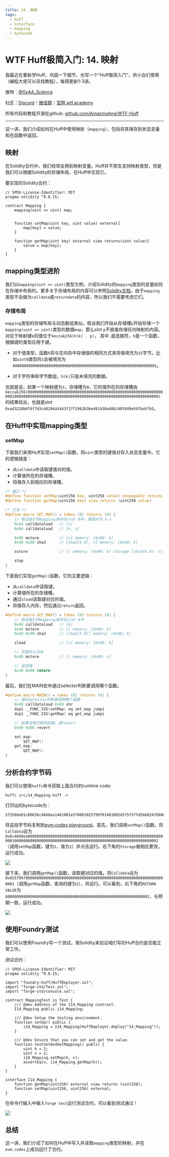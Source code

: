 ```yaml
---
title: 14. 映射
tags:
  - huff
  - interface
  - mapping
  - bytecode
---
```


# WTF Huff极简入门: 14. 映射

我最近在重新学Huff，巩固一下细节，也写一个“Huff极简入门”，供小白们使用（编程大佬可以另找教程），每周更新1-3讲。

推特：[@0xAA_Science](https://twitter.com/0xAA_Science)

社区：[Discord](https://discord.gg/5akcruXrsk)｜[微信群](https://docs.google.com/forms/d/e/1FAIpQLSe4KGT8Sh6sJ7hedQRuIYirOoZK_85miz3dw7vA1-YjodgJ-A/viewform?usp=sf_link)｜[官网 wtf.academy](https://wtf.academy)

所有代码和教程开源在github: [github.com/AmazingAng/WTF-Huff](https://github.com/AmazingAng/WTF-Huff)

-----

这一讲，我们介绍如何在Huff中使用映射（`mapping`），包括将其保存到状态变量和在函数中返回。

## 映射

在Solidity合约中，我们经常会用到映射变量。Huff并不原生支持映射类型，但是我们可以根据Solidity的存储布局，在Huff中实现它。

要实现的Solidity合约：

```solidity
// SPDX-License-Identifier: MIT
pragma solidity ^0.8.15;

contract Mapping {
    mapping(uint => uint) map;


    function setMap(uint key, uint value) external{
        map[key] = value;
    }

    function getMap(uint key) external view returns(uint value){
        value = map[key];
    }
}
```

## mapping类型进阶

我们以`mapping(uint => uint)`类型为例，介绍Solidity的`mapping`类型的变量如何在存储中布局的。更多关于存储布局的内容可以参照[Solidity文档](https://docs.soliditylang.org/zh/v0.8.20/internals/layout_in_storage.html)。由于`mapping`类型不会做为`calldata`或`returndata`的内容，所以我们不需要考虑它们。

### 存储布局

`mapping`类型的存储布局与动态数组类似。假设我们开始从存储槽`p`开始存储一个`mapping(uint => uint)`类型的数据`map`，那么slot `p`不直接存储任何映射的内容。对应于映射键`k`的值位于`keccak256(h(k) . p)`， 其中`.`是连接符，`h`是一个函数，根据键的类型应用于键。

- 对于值类型，函数`h`将与在内存中存储值的相同方式来将值填充为`32`字节。比如`uint8`类型的`1`会被填充为`0000000000000000000000000000000000000000000000000000000000000001`。

- 对于字符串和字节数组，`h(k)`只是未填充的数据。

也就是说，如果一个映射键为`1`，存储槽为`0`，它的值所在的存储槽由`keccak256(00000000000000000000000000000000000000000000000000000000000000010000000000000000000000000000000000000000000000000000000000000000)`的结果给出，也就是slot `0xad3228b676f7d3cd4284a5443f17f1962b36e491b30a40b2405849e597ba5fb5`。

## 在Huff中实现mapping类型

### setMap

下面我们来用Huff实现`setMap()`函数，将`uint`类型的键值对存入状态变量中。它的逻辑就是：

- 从`calldata`中读取键值对的值。
- 计算值所在的存储槽。
- 将值存入到相应的存储槽。

```c
/* 接口 */
#define function setMap(uint256 key, uint256 value) nonpayable returns ()
#define function getMap(uint256 key) view returns (uint256 value)

/* 方法 */
#define macro SET_MAP() = takes (0) returns (0) {
    // 假设我们将mapping保存在slot 0中，键值对为 k-v
    0x24 calldataload   // [v]
    0x04 calldataload   // [k, v]

    0x00 mstore         // [v] memory: [0x00: k]
    0x40 0x00 sha3      // [sha3(k.0), v] memory: [0x00: k]

    sstore              // [] memory: [0x00: k] storage [sha3(k.0): v]

    stop
}
```

下面我们实现`getMap()`函数，它的主要逻辑：
- 从`calldata`中读取键。
- 计算值所在的存储槽。
- 通过`sload`读取键对应的值。
- 将值存入内存，然后通过`return`返回。

```c
#define macro GET_MAP() = takes (0) returns (0) {
    // 假设我们将mapping保存在slot 0中
    0x04 calldataload   // [k]
    0x00 mstore         // [] memory: [0x00: k]
    0x40 0x00 sha3      // [sha3(k.0)] memory: [0x00: k]

    sload               // [v] memory: [0x00: k]

    // 将值存入内存
    0x00 mstore         // [] memory: [0x00: v]

    // 返回值
    0x20 0x00 return
}
```

最后，我们在MAIN宏中通过selector判断要调用哪个函数。

```c
#define macro MAIN() = takes (0) returns (0) {
    // 通过selector判断要调用哪个函数
    0x00 calldataload 0xE0 shr
    dup1 __FUNC_SIG(setMap) eq set_map jumpi
    dup1 __FUNC_SIG(getMap) eq get_map jumpi

    // 如果没有匹配的函数，就revert
    0x00 0x00 revert

    set_map:
        SET_MAP()
    get_map:
        GET_MAP()
}
```

## 分析合约字节码

我们可以使用`huffc`命令获取上面合约的runtime code:

```shell
huffc src/14_Mapping.huff -r
```

打印出的bytecode为：

```
5f3560e01c80636c4668ea1461001e578063025799f01461002d575f5ffd5b6024356004355f5260405f2055005b6004355f5260405f20545f5260205ff3
```

将这段字节码复制到[evm.codes playground](https://www.evm.codes/playground?fork=shanghai)。首先，我们调用`setMap()`函数。将`Calldata`设为`0x6c4668ea00000000000000000000000000000000000000000000000000000000000000010000000000000000000000000000000000000000000000000000000000000002`（调用`setMap`函数，键为`1`，值为`2`）并点击运行。右下角的`Storage`被相应更改，运行成功。

![](./img/14-1.png)

接下来，我们调用`getMap()`函数，读取键对应的值。将`Calldata`设为`0x025799f00000000000000000000000000000000000000000000000000000000000000001`（调用`getMap`函数，查询的键为`1`），并运行。可以看到，右下角的`RETURN VALUE`为`0000000000000000000000000000000000000000000000000000000000000002`，与预期一致，运行成功。

![](./img/14-2.png)

## 使用Foundry测试

我们可以使用Foundry写一个测试，用Solidity来验证咱们写的Huff合约是否能正常工作。

测试合约：

```solidity
// SPDX-License-Identifier: MIT
pragma solidity ^0.8.15;

import "foundry-huff/HuffDeployer.sol";
import "forge-std/Test.sol";
import "forge-std/console.sol";

contract MappingTest is Test {
    /// @dev Address of the I14_Mapping contract.
    I14_Mapping public i14_Mapping;

    /// @dev Setup the testing environment.
    function setUp() public {
        i14_Mapping = I14_Mapping(HuffDeployer.deploy("14_Mapping"));
    }

    /// @dev Ensure that you can set and get the value.
    function testSetAndGetMapping() public {
        uint k = 1;
        uint v = 2;
        i14_Mapping.setMap(k, v);
        assertEq(v, i14_Mapping.getMap(k));
    }
}

interface I14_Mapping {
	function getMap(uint256) external view returns (uint256);
	function setMap(uint256, uint256) external;
}
```

在命令行输入中输入`forge test`运行测试合约，可以看到测试通过！

![](./img/14-3.png)

## 总结

这一讲，我们介绍了如何在Huff中写入并读取`mapping`类型的映射，并在`evm.codes`上成功运行了合约。